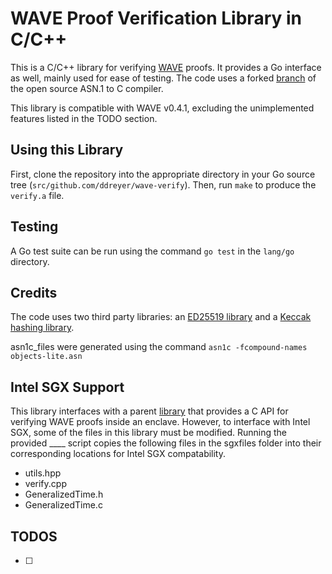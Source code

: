 # WAVE Proof Verification Library in C/C++
This is a C/C++ library for verifying [WAVE](https://github.com/immesys/wave) proofs. It provides a Go interface as well, mainly used for ease of testing. The code uses a forked [branch](https://github.com/velichkov/asn1c/tree/external_vlm_master) of the open source ASN.1 to C compiler. 

This library is compatible with WAVE v0.4.1, excluding the unimplemented features listed in the TODO section.

## Using this Library
First, clone the repository into the appropriate directory in your Go source tree (`src/github.com/ddreyer/wave-verify`). Then, run `make` to produce the `verify.a` file.

## Testing
A Go test suite can be run using the command `go test` in the `lang/go` directory.

## Credits
The code uses two third party libraries: an [ED25519 library](https://github.com/orlp/ed25519) and a [Keccak hashing library](https://github.com/brainhub/SHA3IUF).

asn1c_files were generated using the command `asn1c -fcompound-names objects-lite.asn`

## Intel SGX Support
This library interfaces with a parent [library](https://github.com/ddreyer/wave-verify-sgx) that provides a C API for verifying WAVE proofs inside an enclave. However, to interface with Intel SGX, some of the files in this library must be modified. Running the provided ____ script copies the following files in the sgxfiles folder into their corresponding locations for Intel SGX compatability.

* utils.hpp
* verify.cpp
* GeneralizedTime.h
* GeneralizedTime.c

## TODOS
- [ ]
